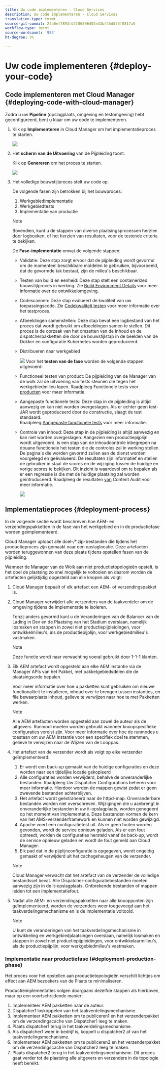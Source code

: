 ```yaml
---
title: Uw code implementeren - Cloud Services
description: Uw code implementeren - Cloud Services
translation-type: tm+mt
source-git-commit: 2fa0ef7893fd4f06896402e33bf45d525f0817a5
workflow-type: tm+mt
source-wordcount: '983'
ht-degree: 3%

---
```



# Uw code implementeren {#deploy-your-code}

## Code implementeren met Cloud Manager {#deploying-code-with-cloud-manager}

Zodra u uw **Pipeline** (opslagplaats, omgeving en testomgeving) hebt geconfigureerd, bent u klaar om uw code te implementeren.

1. Klik op **Implementeren** in Cloud Manager om het implementatieproces te starten.

   ![](assets/deploy-code1.png)


1. Het **scherm van de Uitvoering** van de Pijpleiding toont.

   Klik op **Genereren** om het proces te starten.

   ![](assets/deploy-code2.png)

1. Het volledige bouwstijlproces stelt uw code op.

   De volgende fasen zijn betrokken bij het bouwproces:

   1. Werkgebiedimplementatie
   1. Werkgebiedtests
   1. Implementatie van productie

   >[!NOTE]
   >
   >Bovendien, kunt u de stappen van diverse plaatsingsprocessen herzien door logboeken, of het herzien van resultaten, voor de testende criteria te bekijken.

   De **Fase-implementatie** omvat de volgende stappen:

   * Validatie: Deze stap zorgt ervoor dat de pijpleiding wordt gevormd om de momenteel beschikbare middelen te gebruiken, bijvoorbeeld, dat de gevormde tak bestaat, zijn de milieu&#39;s beschikbaar.
   * Testen van build en eenheid: Deze stap stelt een containerized bouwstijlproces in werking. Zie [Build Environment Details](/help/onboarding/getting-access-to-aem-in-cloud/creating-aem-application-project.md#build-environment-details) voor meer informatie over de ontwikkelomgeving.
   * Codescannen: Deze stap evalueert de kwaliteit van uw toepassingscode. Zie [Codekwaliteit testen](/help/implementing/developing/introduction/understand-test-results.md#code-quality-testing) voor meer informatie over het testproces.
   * Afbeeldingen samenstellen: Deze stap bevat een logbestand van het proces dat wordt gebruikt om afbeeldingen samen te stellen. Dit proces is de oorzaak van het omzetten van de inhoud en de dispatcherpakketten die door de bouwstijlstap in de beelden van de Dokker en configuratie Kubernetes worden geproduceerd.
   * Distribueren naar werkgebied

      ![](assets/stage-deployment.png)
   Voor het **testen van de fase** worden de volgende stappen uitgevoerd:

   * Functioneel testen van product: De pijpleiding van de Manager van de wolk zal de uitvoering van tests steunen die tegen het werkgebiedmilieu lopen.
Raadpleeg Functionele tests voor [producten](/help/implementing/developing/introduction/understand-test-results.md#product-functional-testing) voor meer informatie.

   * Aangepaste functionele tests: Deze stap in de pijpleiding is altijd aanwezig en kan niet worden overgeslagen. Als er echter geen test-JAR wordt geproduceerd door de constructie, slaagt de test standaard.\
      Raadpleeg [Aangepaste functionele tests](/help/implementing/developing/introduction/understand-test-results.md#custom-functional-testing) voor meer informatie.

   * Controle van inhoud: Deze stap in de pijpleiding is altijd aanwezig en kan niet worden overgeslagen. Aangezien een productiepijplijn wordt uitgevoerd, is een stap van de inhoudcontrole inbegrepen na douane functionele het testen die de controles zal in werking stellen. De pagina&#39;s die worden gevormd zullen aan de dienst worden voorgelegd en geëvalueerd. De resultaten zijn informatief en stellen de gebruiker in staat de scores en de wijziging tussen de huidige en vorige scores te bekijken. Dit inzicht is waardevol om te bepalen als er een regressie is die met de huidige plaatsing zal worden geïntroduceerd.
Raadpleeg de resultaten [van](/help/implementing/developing/introduction/understand-test-results.md#content-audit-testing) Content Audit voor meer informatie.

      ![](assets/testing-tab.png)





## Implementatieproces {#deployment-process}

In de volgende sectie wordt beschreven hoe AEM- en verzendingspakketten in de fase van het werkgebied en in de productiefase worden geïmplementeerd.

Cloud Manager uploadt alle doel-/*.zip-bestanden die tijdens het productieproces zijn gemaakt naar een opslaglocatie.  Deze artefacten worden teruggewonnen van deze plaats tijdens opstellen fasen van de pijpleiding.

Wanneer de Manager van de Wolk aan niet productietopologieën opstelt, is het doel de plaatsing zo snel mogelijk te voltooien en daarom worden de artefacten gelijktijdig opgesteld aan alle knopen als volgt:

1. Cloud Manager bepaalt of elk artefact een AEM- of verzendingspakket is.
1. Cloud Manager verwijdert alle verzenders van de taakverdeler om de omgeving tijdens de implementatie te isoleren.

   Tenzij anders gevormd kunt u de Veranderingen van de Balancer van de Lading in Dev en de Plaatsing van het Stadium overslaan, namelijk losmaken en stappen in zowel niet productiepijpleidingen, voor ontwikkelmilieu&#39;s, als de productiepijplijn, voor werkgebiedmilieu&#39;s vastmaken.

   >[!NOTE]
   >
   >Deze functie wordt naar verwachting vooral gebruikt door 1-1-1 klanten.

1. Elk AEM artefact wordt opgesteld aan elke AEM instantie via de Manager APIs van het Pakket, met pakketgebiedsdelen die de plaatsingsorde bepalen.

   Voor meer informatie over hoe u pakketten kunt gebruiken om nieuwe functionaliteit te installeren, inhoud over te brengen tussen instanties, en file bewaarplaats inhoud, gelieve te verwijzen naar hoe te met Pakketten werken.

   >[!NOTE]
   >
   >Alle AEM artefacten worden opgesteld aan zowel de auteur als de uitgevers. Runmodi moeten worden gebruikt wanneer knoopspecifieke configuraties vereist zijn. Voor meer informatie over hoe de runmodes u toestaan om uw AEM instantie voor een specifiek doel te stemmen, gelieve te verwijzen naar de Wijzen van de Looppas.

1. Het artefact van de verzender wordt als volgt op elke verzender geïmplementeerd:

   1. Er wordt een back-up gemaakt van de huidige configuraties en deze worden naar een tijdelijke locatie gekopieerd
   1. Alle configuraties worden verwijderd, behalve de onveranderlijke bestanden. Raadpleeg Uw Dispatcher Configurations beheren voor meer informatie. Hierdoor worden de mappen gewist zodat er geen zwevende bestanden achterblijven.
   1. Het artefact wordt geëxtraheerd naar de httpd-map.  Onveranderbare bestanden worden niet overschreven. Wijzigingen die u aanbrengt in onveranderlijke bestanden in uw it-opslagplaats, worden genegeerd op het moment van implementatie.  Deze bestanden vormen de kern van het AMS-verzenderframework en kunnen niet worden gewijzigd.
   1. Apache voert een configuratietest uit. Als er geen fouten worden gevonden, wordt de service opnieuw geladen. Als er een fout optreedt, worden de configuraties hersteld vanaf de back-up, wordt de service opnieuw geladen en wordt de fout gemeld aan Cloud Manager.
   1. Elk pad dat in de pijplijnconfiguratie is opgegeven, wordt ongeldig gemaakt of verwijderd uit het cachegeheugen van de verzender.

   >[!NOTE]
   >
   >Cloud Manager verwacht dat het artefact van de verzender de volledige bestandsset bevat.  Alle Dispatcher-configuratiebestanden moeten aanwezig zijn in de it-opslagplaats. Ontbrekende bestanden of mappen leiden tot een implementatiefout.

1. Nadat alle AEM- en verzendingspakketten naar alle knooppunten zijn geïmplementeerd, worden de verzenders weer toegevoegd aan het taakverdelingsmechanisme en is de implementatie voltooid.

   >[!NOTE]
   >
   >U kunt de veranderingen van het taakverdelingsmechanisme in ontwikkeling en werkgebiedplaatsingen overslaan, namelijk losmaken en stappen in zowel niet productiepijpleidingen, voor ontwikkelaarmilieu&#39;s, als de productiepijplijn, voor werkgebiedmilieu&#39;s vastmaken.

### Implementatie naar productiefase {#deployment-production-phase}

Het proces voor het opstellen aan productietopologieën verschilt lichtjes om effect aan AEM bezoekers van de Plaats te minimaliseren.

Productieimplementaties volgen doorgaans dezelfde stappen als hierboven, maar op een voortschrijdende manier:

1. Implementeer AEM pakketten naar de auteur.
1. Dispatcher1 loskoppelen van het taakverdelingsmechanisme.
1. Implementeer AEM pakketten om te publiceren1 en het verzenderpakket om de verzendingscache van Dispatcher1 leeg te maken.
1. Plaats dispatcher1 terug in het taakverdelingsmechanisme.
1. Als dispatcher1 weer in bedrijf is, koppelt u dispatcher2 af van het taakverdelingsmechanisme.
1. Implementeer AEM pakketten om te publiceren2 en het verzenderpakket om de verzendingscache van Dispatcher2 leeg te maken.
1. Plaats dispatcher2 terug in het taakverdelingsmechanisme.
Dit proces gaat verder tot de plaatsing alle uitgevers en verzenders in de topologie heeft bereikt.


